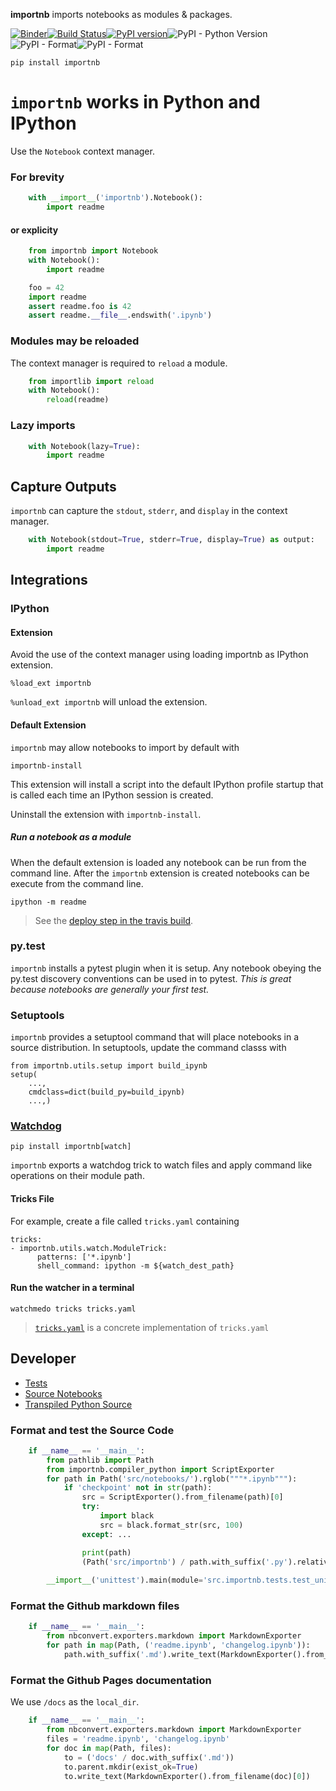
__importnb__ imports notebooks as modules & packages.

[![Binder](https://mybinder.org/badge.svg)](https://mybinder.org/v2/gh/deathbeds/importnb/master?urlpath=lab/tree/readme.ipynb)[![Build Status](https://travis-ci.org/deathbeds/importnb.svg?branch=master)](https://travis-ci.org/deathbeds/importnb)[![PyPI version](https://badge.fury.io/py/importnb.svg)](https://badge.fury.io/py/importnb)![PyPI - Python Version](https://img.shields.io/pypi/pyversions/importnb.svg)![PyPI - Format](https://img.shields.io/pypi/format/importnb.svg)![PyPI - Format](https://img.shields.io/pypi/l/importnb.svg)



    pip install importnb

# `importnb` works in Python and IPython

Use the `Notebook` context manager.

### For brevity


```python
    with __import__('importnb').Notebook(): 
        import readme
```

#### or explicity 


```python
    from importnb import Notebook
    with Notebook(): 
        import readme
```


```python
    foo = 42
    import readme
    assert readme.foo is 42
    assert readme.__file__.endswith('.ipynb')
```

### Modules may be reloaded 

The context manager is required to `reload` a module.


```python
    from importlib import reload
    with Notebook():
        reload(readme)
```

### Lazy imports


```python
    with Notebook(lazy=True):
        import readme
```

## Capture Outputs

`importnb` can capture the `stdout`, `stderr`, and `display` in the context manager.


```python
    with Notebook(stdout=True, stderr=True, display=True) as output:
        import readme
```

## Integrations


### IPython

#### Extension

Avoid the use of the context manager using loading importnb as IPython extension.

    %load_ext importnb
    
`%unload_ext importnb` will unload the extension.

#### Default Extension

`importnb` may allow notebooks to import by default with 

    importnb-install
    
This extension will install a script into the default IPython profile startup that is called each time an IPython session is created.  

Uninstall the extension with `importnb-install`.

##### Run a notebook as a module

When the default extension is loaded any notebook can be run from the command line. After the `importnb` extension is created notebooks can be execute from the command line.

    ipython -m readme
    
> See the [deploy step in the travis build](https://github.com/deathbeds/importnb/blob/docs/.travis.yml#L19).

### py.test

`importnb` installs a pytest plugin when it is setup.  Any notebook obeying the py.test discovery conventions can be used in to pytest.  _This is great because notebooks are generally your first test._

### Setuptools

`importnb` provides a setuptool command that will place notebooks in a source distribution.  In setuptools, update the command classs with

    from importnb.utils.setup import build_ipynb
    setup(
        ...,
        cmdclass=dict(build_py=build_ipynb)
        ...,)

### [Watchdog](https://github.com/gorakhargosh/watchdog/tree/master/src/watchdog/tricks)

    pip install importnb[watch]

`importnb` exports a watchdog trick to watch files and apply command like operations on their module path.

#### Tricks File

For example, create a file called `tricks.yaml` containing

    tricks:
    - importnb.utils.watch.ModuleTrick:
          patterns: ['*.ipynb']
          shell_command: ipython -m ${watch_dest_path}
      
#### Run the watcher in a terminal

    watchmedo tricks tricks.yaml
      
> [`tricks.yaml`](tricks.yaml) is a concrete implementation of `tricks.yaml`

## Developer

* [Tests](src/importnb/tests/test_importnb.ipynb)
* [Source Notebooks](src/notebooks/)
* [Transpiled Python Source](src/importnb/)

### Format and test the Source Code


```python
    if __name__ == '__main__':
        from pathlib import Path
        from importnb.compiler_python import ScriptExporter
        for path in Path('src/notebooks/').rglob("""*.ipynb"""):                
            if 'checkpoint' not in str(path):
                src = ScriptExporter().from_filename(path)[0]
                try:
                    import black
                    src = black.format_str(src, 100)
                except: ...

                print(path)
                (Path('src/importnb') / path.with_suffix('.py').relative_to('src/notebooks')).write_text(src)
            
        __import__('unittest').main(module='src.importnb.tests.test_unittests', argv="discover --verbose".split(), exit=False) 

```

### Format the Github markdown files


```python
    if __name__ == '__main__':
        from nbconvert.exporters.markdown import MarkdownExporter
        for path in map(Path, ('readme.ipynb', 'changelog.ipynb')):
            path.with_suffix('.md').write_text(MarkdownExporter().from_filename(path)[0])
```

### Format the Github Pages documentation

We use `/docs` as the `local_dir`.


```python
    if __name__ == '__main__':
        from nbconvert.exporters.markdown import MarkdownExporter
        files = 'readme.ipynb', 'changelog.ipynb'
        for doc in map(Path, files):
            to = ('docs' / doc.with_suffix('.md'))
            to.parent.mkdir(exist_ok=True)
            to.write_text(MarkdownExporter().from_filename(doc)[0])
```
